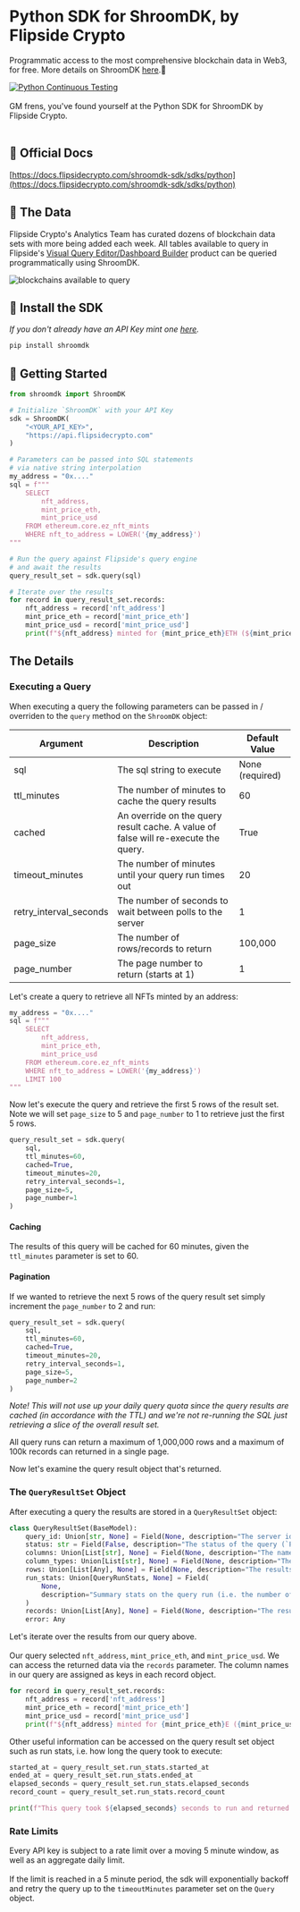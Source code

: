 # Python SDK for ShroomDK, by Flipside Crypto

Programmatic access to the most comprehensive blockchain data in Web3, for free. More details on ShroomDK [here](https://sdk.flipsidecrypto.xyz).🥳

[![Python Continuous Testing](https://github.com/FlipsideCrypto/sdk/actions/workflows/ci_python.yml/badge.svg)](https://github.com/FlipsideCrypto/sdk/actions/workflows/ci_python.yml)
<br>
<br>
GM frens, you've found yourself at the Python SDK for ShroomDK by Flipside Crypto.
<br>
<br>

## 📖 Official Docs
[https://docs.flipsidecrypto.com/shroomdk-sdk/sdks/python](https://docs.flipsidecrypto.com/shroomdk-sdk/sdks/python)

## 🧩 The Data
Flipside Crypto's Analytics Team has curated dozens of blockchain data sets with more being added each week. All tables available to query in Flipside's [Visual Query Editor/Dashboard Builder](https://flipside.new) product can be queried programmatically using ShroomDK. 

![blockchains available to query](https://sdk.flipsidecrypto.xyz/media/shroomdk/blockchains.png)


## 💾 Install the SDK
<em>If you don't already have an API Key mint one [here](https://sdk.flipsidecrypto.xyz).</em>
```bash
pip install shroomdk
```

## 🦾 Getting Started
```python
from shroomdk import ShroomDK

# Initialize `ShroomDK` with your API Key
sdk = ShroomDK(
    "<YOUR_API_KEY>",
    "https://api.flipsidecrypto.com"
)

# Parameters can be passed into SQL statements 
# via native string interpolation
my_address = "0x...."
sql = f"""
    SELECT 
        nft_address, 
        mint_price_eth, 
        mint_price_usd 
    FROM ethereum.core.ez_nft_mints 
    WHERE nft_to_address = LOWER('{my_address}')
"""

# Run the query against Flipside's query engine 
# and await the results
query_result_set = sdk.query(sql)

# Iterate over the results
for record in query_result_set.records:
    nft_address = record['nft_address']
    mint_price_eth = record['mint_price_eth']
    mint_price_usd = record['mint_price_usd']
    print(f"${nft_address} minted for {mint_price_eth}ETH (${mint_price_usd})")
```

## The Details

### Executing a Query
When executing a query the following parameters can be passed in / overriden to the `query` method on the `ShroomDK` object:

| Argument               | Description                                                                        | Default Value   |
|------------------------|------------------------------------------------------------------------------------|-----------------|
| sql                    | The sql string to execute                                                          | None (required) |
| ttl_minutes            | The number of minutes to cache the query results                                   | 60              |
| cached                 | An override on the query result cache. A value of false will re-execute the query. | True            |
| timeout_minutes        | The number of minutes until your query run times out                               | 20              |
| retry_interval_seconds | The number of seconds to wait between polls to the server                           | 1               |
| page_size              | The number of rows/records to return                                               | 100,000         |
| page_number            | The page number to return (starts at 1)                                            | 1               |

Let's create a query to retrieve all NFTs minted by an address:

```python
my_address = "0x...."
sql = f"""
    SELECT 
        nft_address, 
        mint_price_eth, 
        mint_price_usd 
    FROM ethereum.core.ez_nft_mints 
    WHERE nft_to_address = LOWER('{my_address}')
    LIMIT 100
"""
```

Now let's execute the query and retrieve the first 5 rows of the result set. Note we will set `page_size` to 5 and `page_number` to 1 to retrieve just the first 5 rows. 

```python
query_result_set = sdk.query(
    sql,
    ttl_minutes=60,
    cached=True,
    timeout_minutes=20,
    retry_interval_seconds=1,
    page_size=5,
    page_number=1
)
```

#### Caching
The results of this query will be cached for 60 minutes, given the `ttl_minutes` parameter is set to 60. 

#### Pagination 
If we wanted to retrieve the next 5 rows of the query result set simply increment the `page_number` to 2 and run:
```python
query_result_set = sdk.query(
    sql,
    ttl_minutes=60,
    cached=True,
    timeout_minutes=20,
    retry_interval_seconds=1,
    page_size=5,
    page_number=2
)
```
<em>Note! This will not use up your daily query quota since the query results are cached (in accordance with the TTL) and we're not re-running the SQL just retrieving a slice of the overall result set.</em>

All query runs can return a maximum of 1,000,000 rows and a maximum of 100k records can returned in a single page. 

Now let's examine the query result object that's returned.

### The `QueryResultSet` Object
After executing a query the results are stored in a `QueryResultSet` object:

```python
class QueryResultSet(BaseModel):
    query_id: Union[str, None] = Field(None, description="The server id of the query")
    status: str = Field(False, description="The status of the query (`PENDING`, `FINISHED`, `ERROR`)")
    columns: Union[List[str], None] = Field(None, description="The names of the columns in the result set")
    column_types: Union[List[str], None] = Field(None, description="The type of the columns in the result set")
    rows: Union[List[Any], None] = Field(None, description="The results of the query")
    run_stats: Union[QueryRunStats, None] = Field(
        None,
        description="Summary stats on the query run (i.e. the number of rows returned, the elapsed time, etc)",
    )
    records: Union[List[Any], None] = Field(None, description="The results of the query transformed as an array of objects")
    error: Any
```
Let's iterate over the results from our query above.
<br>
<br>
Our query selected `nft_address`, `mint_price_eth`, and `mint_price_usd`. We can access the returned data via the `records` parameter. The column names in our query are assigned as keys in each record object.

```python
for record in query_result_set.records:
    nft_address = record['nft_address']
    mint_price_eth = record['mint_price_eth']
    mint_price_usd = record['mint_price_usd']
    print(f"${nft_address} minted for {mint_price_eth}E ({mint_price_usd})USD")
```

Other useful information can be accessed on the query result set object such as run stats, i.e. how long the query took to execute:

```python
started_at = query_result_set.run_stats.started_at
ended_at = query_result_set.run_stats.ended_at
elapsed_seconds = query_result_set.run_stats.elapsed_seconds
record_count = query_result_set.run_stats.record_count

print(f"This query took ${elapsed_seconds} seconds to run and returned {record_count} records from the database.")
```

### Rate Limits

Every API key is subject to a rate limit over a moving 5 minute window, as well as an aggregate daily limit.
<br>
<br>
If the limit is reached in a 5 minute period, the sdk will exponentially backoff and retry the query up to the `timeoutMinutes` parameter set on the `Query` object.

